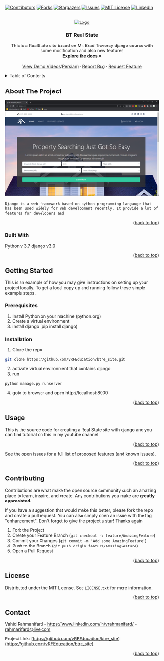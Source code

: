 <!-- Improved compatibility of back to top link: See: https://github.com/othneildrew/Best-README-Template/pull/73 -->
<a name="readme-top"></a>
<!--
*** Thanks for checking out the Best-README-Template. If you have a suggestion
*** that would make this better, please fork the repo and create a pull request
*** or simply open an issue with the tag "enhancement".
*** Don't forget to give the project a star!
*** Thanks again! Now go create something AMAZING! :D
-->



<!-- PROJECT SHIELDS -->
<!--
*** I'm using markdown "reference style" links for readability.
*** Reference links are enclosed in brackets [ ] instead of parentheses ( ).
*** See the bottom of this document for the declaration of the reference variables
*** for contributors-url, forks-url, etc. This is an optional, concise syntax you may use.
*** https://www.markdownguide.org/basic-syntax/#reference-style-links
-->
[![Contributors][contributors-shield]][contributors-url]
[![Forks][forks-shield]][forks-url]
[![Stargazers][stars-shield]][stars-url]
[![Issues][issues-shield]][issues-url]
[![MIT License][license-shield]][license-url]
[![LinkedIn][linkedin-shield]][linkedin-url]



<!-- PROJECT LOGO -->
<br />
<div align="center">
  <a href="https://github.com/vRFEducation/btre_site">
    <img src="images/logo.png" alt="Logo" width="80" height="80">
  </a>

<h3 align="center">BT Real State</h3>

  <p align="center">
    This is a RealState site based on Mr. Brad Traversy django course with some modification and also new features 
    <br />
    <a href="https://github.com/vRFEducation/btre_site.git"><strong>Explore the docs »</strong></a>
    <br />
    <br />
    <a href="https://www.youtube.com/playlist?list=PLvL0RaWKHg9w60O9KS0-qmrYIzfyI0xA_">View Demo Videos(Persian)</a>
    ·
    <a href="https://github.com/vRFEducation/btre_site/issues">Report Bug</a>
    ·
    <a href="https://github.com/vRFEducation/btre_site/issues">Request Feature</a>
  </p>
</div>



<!-- TABLE OF CONTENTS -->
<details>
  <summary>Table of Contents</summary>
  <ol>
    <li>
      <a href="#about-the-project">About The Project</a>
      <ul>
        <li><a href="#built-with">Built With</a></li>
      </ul>
    </li>
    <li>
      <a href="#getting-started">Getting Started</a>
      <ul>
        <li><a href="#prerequisites">Prerequisites</a></li>
        <li><a href="#installation">Installation</a></li>
      </ul>
    </li>
    <li><a href="#usage">Usage</a></li>
    <li><a href="#roadmap">Roadmap</a></li>
    <li><a href="#contributing">Contributing</a></li>
    <li><a href="#license">License</a></li>
    <li><a href="#contact">Contact</a></li>
  </ol>
</details>



<!-- ABOUT THE PROJECT -->
## About The Project

[![Product Name Screen Shot][product-screenshot]]()

    Django is a web framework based on python programming langauge that has been used widely for web development recently. It provide a lot of features for developers and 
<p align="right">(<a href="#readme-top">back to top</a>)</p>



### Built With

Python v 3.7
django v3.0
<p align="right">(<a href="#readme-top">back to top</a>)</p>



<!-- GETTING STARTED -->
## Getting Started

This is an example of how you may give instructions on setting up your project locally.
To get a local copy up and running follow these simple example steps.

### Prerequisites

1. Install Python on your machine (python.org)
2. Create a virtual environment
3. install django (pip install django)

### Installation

1.  Clone the repo
   ```sh
   git clone https://github.com/vRFEducation/btre_site.git
   ```
2. activate virtual environment that contains django
3. run 
  ```sh
  python manage.py runserver
  ```
4. goto to browser and open http://localhost:8000

<p align="right">(<a href="#readme-top">back to top</a>)</p>



<!-- USAGE EXAMPLES -->
## Usage
This is the source code for creating a Real State site with django and you can find tutorial on this in my youtube channel

<p align="right">(<a href="#readme-top">back to top</a>)</p>



See the [open issues](https://github.com/vRFEducation/btre_site/issues) for a full list of proposed features (and known issues).

<p align="right">(<a href="#readme-top">back to top</a>)</p>



<!-- CONTRIBUTING -->
## Contributing

Contributions are what make the open source community such an amazing place to learn, inspire, and create. Any contributions you make are **greatly appreciated**.

If you have a suggestion that would make this better, please fork the repo and create a pull request. You can also simply open an issue with the tag "enhancement".
Don't forget to give the project a star! Thanks again!

1. Fork the Project
2. Create your Feature Branch (`git checkout -b feature/AmazingFeature`)
3. Commit your Changes (`git commit -m 'Add some AmazingFeature'`)
4. Push to the Branch (`git push origin feature/AmazingFeature`)
5. Open a Pull Request

<p align="right">(<a href="#readme-top">back to top</a>)</p>



<!-- LICENSE -->
## License

Distributed under the MIT License. See `LICENSE.txt` for more information.

<p align="right">(<a href="#readme-top">back to top</a>)</p>



<!-- CONTACT -->
## Contact

Vahid Rahmanifard - https://www.linkedin.com/in/vrahmanifard/ - rahmanifard@live.com

Project Link: [https://github.com/vRFEducation/btre_site](https://github.com/vRFEducation/btre_site)

<p align="right">(<a href="#readme-top">back to top</a>)</p>




<!-- MARKDOWN LINKS & IMAGES -->
<!-- https://www.markdownguide.org/basic-syntax/#reference-style-links -->
[contributors-shield]: https://img.shields.io/github/contributors/github_username/repo_name.svg?style=for-the-badge
[contributors-url]: https://github.com/vRFEducation/btre_site/graphs/contributors
[forks-shield]: https://img.shields.io/github/forks/github_username/repo_name.svg?style=for-the-badge
[forks-url]: https://github.com/vRFEducation/btre_site/network/members
[stars-shield]: https://img.shields.io/github/stars/github_username/repo_name.svg?style=for-the-badge
[stars-url]: https://github.com/vRFEducation/btre_site/stargazers
[issues-shield]: https://img.shields.io/github/issues/github_username/repo_name.svg?style=for-the-badge
[issues-url]: https://github.com/vRFEducation/btre_site/issues
[license-shield]: https://img.shields.io/github/license/github_username/repo_name.svg?style=for-the-badge
[license-url]: https://github.com/vRFEducation/btre_site/blob/master/LICENSE.txt
[linkedin-shield]: https://img.shields.io/badge/-LinkedIn-black.svg?style=for-the-badge&logo=linkedin&colorB=555
[linkedin-url]: https://www.linkedin.com/in/vrahmanifard/
[product-screenshot]: images/screenshot.png
